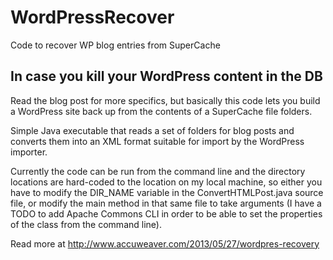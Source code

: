 # WordPressRecover

Code to recover WP blog entries from SuperCache

## In case you kill your WordPress content in the DB

Read the blog post for more specifics, but basically this code lets you build a WordPress site back up from the contents of
a SuperCache file folders.

Simple Java executable that reads a set of folders for blog posts and converts them into an XML format suitable for import
by the WordPress importer.

Currently the code can be run from the command line and the directory locations are hard-coded to the location on my local 
machine, so either you have to modify the DIR_NAME variable in the ConvertHTMLPost.java source file, or modify the main method
in that same file to take arguments (I have a TODO to add Apache Commons CLI in order to be able to set the properties of
the class from the command line).

Read more at http://www.accuweaver.com/2013/05/27/wordpres-recovery
